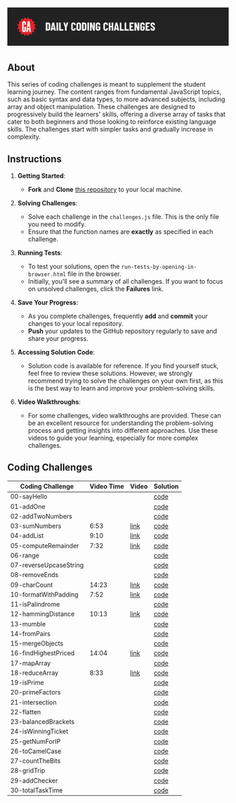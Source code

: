 # ![Daily Coding Challenges](../assets/hero.png)

## About

This series of coding challenges is meant to supplement the student learning journey. The content ranges from fundamental JavaScript topics, such as basic syntax and data types, to more advanced subjects, including array and object manipulation. These challenges are designed to progressively build the learners' skills, offering a diverse array of tasks that cater to both beginners and those looking to reinforce existing language skills. The challenges start with simpler tasks and gradually increase in complexity.

## Instructions

1. **Getting Started**:
    - **Fork** and **Clone** [this repository](https://git.generalassemb.ly/modular-curriculum-all-courses/daily-coding-challenges) to your local machine.

1. **Solving Challenges**:
    - Solve each challenge in the `challenges.js` file. This is the only file you need to modify.
    - Ensure that the function names are **exactly** as specified in each challenge.

2. **Running Tests**:
    - To test your solutions, open the `run-tests-by-opening-in-browser.html` file in the browser.
    - Initially, you'll see a summary of all challenges. If you want to focus on unsolved challenges, click the **Failures** link.

3. **Save Your Progress**:
    - As you complete challenges, frequently **add** and **commit** your changes to your local repository.
    - **Push** your updates to the GitHub repository regularly to save and share your progress.

4. **Accessing Solution Code**:
    - Solution code is available for reference. If you find yourself stuck, feel free to review these solutions. However, we strongly recommend trying to solve the challenges on your own first, as this is the best way to learn and improve your problem-solving skills.

5. **Video Walkthroughs**:
    - For some challenges, video walkthroughs are provided. These can be an excellent resource for understanding the problem-solving process and getting insights into different approaches. Use these videos to guide your learning, especially for more complex challenges.

## Coding Challenges

| Coding Challenge       | Video Time | Video                 | Solution                                                         |
|------------------------|------------|-----------------------|------------------------------------------------------------------|
| 00-sayHello            |            |                       | [code](../solution-code/README.md/#challenge-00-sayhello-example) |
| 01-addOne              |            |                       | [code](../solution-code/README.md/#challenge-01-addone) |
| 02-addTwoNumbers       |            |                       | [code](../solution-code/README.md/#challenge-02-addtwonumbers) |
| 03-sumNumbers          |  6:53      | [link](#)             | [code](../solution-code/README.md/#challenge-03-sumnumbers) |
| 04-addList             |  9:10      | [link](#)             | [code](../solution-code/README.md/#challenge-04-addlist) |
| 05-computeRemainder    |  7:32      | [link](#)             | [code](../solution-code/README.md/#challenge-05-computeremainder) |
| 06-range               |            |                       | [code](../solution-code/README.md/#challenge-06-range) |
| 07-reverseUpcaseString |            |                       | [code](../solution-code/README.md/#challenge-07-reverseupcasestring) |
| 08-removeEnds          |            |                       | [code](../solution-code/README.md/#challenge-08-removeends) |
| 09-charCount           | 14:23      | [link](#)             | [code](../solution-code/README.md/#challenge-09-charcount) |
| 10-formatWithPadding   |  7:52      | [link](#)             | [code](../solution-code/README.md/#challenge-10-formatwithpadding) |
| 11-isPalindrome        |            |                       | [code](../solution-code/README.md/#challenge-11-ispalindrome) |
| 12-hammingDistance     | 10:13      | [link](#)             | [code](../solution-code/README.md/#challenge-12-hammingdistance) |
| 13-mumble              |            |                       | [code](../solution-code/README.md/#challenge-13-mumble) |
| 14-fromPairs           |            |                       | [code](../solution-code/README.md/#challenge-14-frompairs) |
| 15-mergeObjects        |            |                       | [code](../solution-code/README.md/#challenge-15-mergeobjects) |
| 16-findHighestPriced   | 14:04      | [link](#)             | [code](../solution-code/README.md/#challenge-16-findhighestpriced) |
| 17-mapArray            |            |                       | [code](../solution-code/README.md/#challenge-17-maparray) |
| 18-reduceArray         |  8:33      | [link](#)             | [code](../solution-code/README.md/#challenge-18-reducearray) |
| 19-isPrime             |            |                       | [code](../solution-code/README.md/#challenge-19-isprime) |
| 20-primeFactors        |            |                       | [code](../solution-code/README.md/#challenge-20-primefactors) |
| 21-intersection        |            |                       | [code](../solution-code/README.md/#challenge-21-intersection) |
| 22-flatten             |            |                       | [code](../solution-code/README.md/#challenge-22-flatten) |
| 23-balancedBrackets    |            |                       | [code](../solution-code/README.md/#challenge-23-balancedbrackets) |
| 24-isWinningTicket     |            |                       | [code](../solution-code/README.md/#challenge-24-iswinningticket) |
| 25-getNumForIP         |            |                       | [code](../solution-code/README.md/#challenge-25-getnumforip) |
| 26-toCamelCase         |            |                       | [code](../solution-code/README.md/#challenge-26-tocamelcase) |
| 27-countTheBits        |            |                       | [code](../solution-code/README.md/#challenge-27-countthebits) |
| 28-gridTrip            |            |                       | [code](../solution-code/README.md/#challenge-28-gridtrip) |
| 29-addChecker          |            |                       | [code](../solution-code/README.md/#challenge-29-addchecker) |
| 30-totalTaskTime       |            |                       | [code](../solution-code/README.md/#challenge-30-totaltasktime) |


